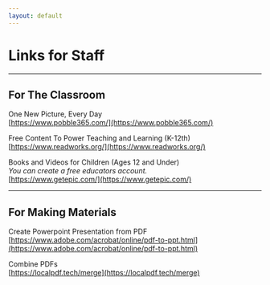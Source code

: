 ```yaml
---
layout: default
---
```

# Links for Staff
---

## For The Classroom
One New Picture, Every Day  
[https://www.pobble365.com/](https://www.pobble365.com/)

Free Content To Power Teaching and Learning (K-12th)  
[https://www.readworks.org/](https://www.readworks.org/)

Books and Videos for Children (Ages 12 and Under)  
_You can create a free educators account._  
[https://www.getepic.com/](https://www.getepic.com/)

---
## For Making Materials
Create Powerpoint Presentation from PDF  
[https://www.adobe.com/acrobat/online/pdf-to-ppt.html](https://www.adobe.com/acrobat/online/pdf-to-ppt.html)  

Combine PDFs  
[https://localpdf.tech/merge](https://localpdf.tech/merge)


